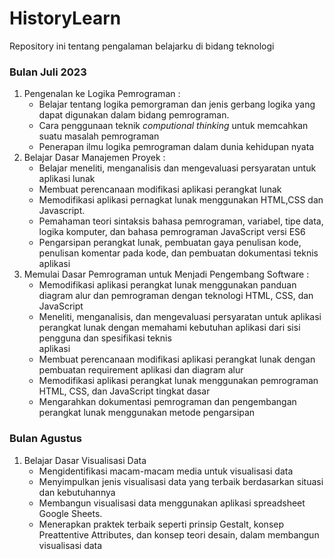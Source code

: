# HistoryLearn
Repository ini tentang pengalaman belajarku di bidang teknologi

### Bulan Juli 2023
  1.  Pengenalan ke Logika Pemrograman :
      *  Belajar tentang logika pemorgraman dan jenis gerbang logika yang dapat digunakan dalam bidang pemrograman.
      *  Cara penggunaan teknik  *computional thinking* untuk memcahkan suatu masalah pemrograman
      *  Penerapan ilmu logika pemrograman dalam dunia kehidupan nyata
  2.  Belajar Dasar Manajemen Proyek  :
      *  Belajar meneliti, menganalisis dan mengevaluasi persyaratan untuk aplikasi lunak
      *  Membuat perencanaan modifikasi aplikasi perangkat lunak
      *  Memodifikasi aplikasi pernagkat lunak menggunakan HTML,CSS dan Javascript.
      *  Pemahaman teori sintaksis bahasa pemrograman, variabel, tipe data, logika komputer, dan bahasa pemrograman JavaScript versi ES6
      *  Pengarsipan perangkat lunak, pembuatan gaya penulisan kode, penulisan komentar pada kode, dan pembuatan dokumentasi teknis aplikasi
  3. Memulai Dasar Pemrograman untuk Menjadi Pengembang Software :
      -  Memodifikasi aplikasi perangkat lunak menggunakan panduan diagram alur dan pemrograman dengan teknologi HTML, CSS, dan JavaScript
      -  Meneliti, menganalisis, dan mengevaluasi persyaratan untuk aplikasi perangkat lunak dengan memahami kebutuhan aplikasi dari sisi pengguna dan spesifikasi teknis   
         aplikasi
      * Membuat perencanaan modifikasi aplikasi perangkat lunak dengan pembuatan requirement aplikasi dan diagram alur
      * Memodifikasi aplikasi perangkat lunak menggunakan pemrograman HTML, CSS, dan JavaScript tingkat dasar
      * Mengarahkan dokumentasi pemrograman dan pengembangan perangkat lunak menggunakan metode pengarsipan
        
### Bulan Agustus
   1. Belajar Dasar Visualisasi Data
      *  Mengidentifikasi macam-macam media untuk visualisasi data
      *  Menyimpulkan jenis visualisasi data yang terbaik berdasarkan situasi dan kebutuhannya
      *  Membangun visualisasi data menggunakan aplikasi spreadsheet Google Sheets.
      *  Menerapkan praktek terbaik seperti prinsip Gestalt, konsep Preattentive Attributes, dan konsep teori desain, dalam membangun visualisasi data

